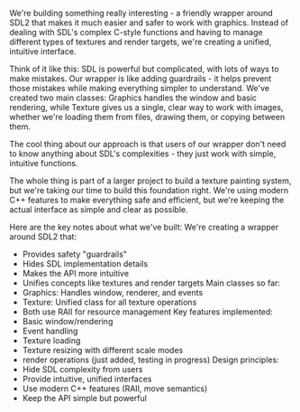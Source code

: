 We're building something really interesting - a friendly wrapper around SDL2 that makes it much easier and safer to work with graphics. Instead of dealing with SDL's complex C-style functions and having to manage different types of textures and render targets, we're creating a unified, intuitive interface.

Think of it like this: SDL is powerful but complicated, with lots of ways to make mistakes. Our wrapper is like adding guardrails - it helps prevent those mistakes while making everything simpler to understand. We've created two main classes: Graphics handles the window and basic rendering, while Texture gives us a single, clear way to work with images, whether we're loading them from files, drawing them, or copying between them.

The cool thing about our approach is that users of our wrapper don't need to know anything about SDL's complexities - they just work with simple, intuitive functions.

The whole thing is part of a larger project to build a texture painting system, but we're taking our time to build this foundation right. We're using modern C++ features to make everything safe and efficient, but we're keeping the actual interface as simple and clear as possible.

Here are the key notes about what we've built:
We're creating a wrapper around SDL2 that:
- Provides safety "guardrails"
- Hides SDL implementation details
- Makes the API more intuitive
- Unifies concepts like textures and render targets
Main classes so far:
- Graphics: Handles window, renderer, and events
- Texture: Unified class for all texture operations
- Both use RAII for resource management
Key features implemented:
- Basic window/rendering
- Event handling
- Texture loading
- Texture resizing with different scale modes
- render operations (just added, testing in progress)
Design principles:
- Hide SDL complexity from users
- Provide intuitive, unified interfaces
- Use modern C++ features (RAII, move semantics)
- Keep the API simple but powerful